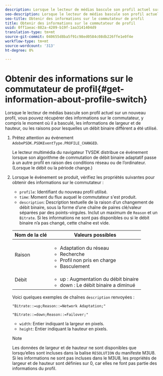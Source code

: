 ```yaml
---
description: Lorsque le lecteur de médias bascule son profil actuel sur un nouveau profil, vous pouvez récupérer des informations sur le commutateur, y compris le moment où il a basculé, les informations de largeur et de hauteur, ou les raisons pour lesquelles un débit binaire différent a été utilisé.
seo-description: Lorsque le lecteur de médias bascule son profil actuel sur un nouveau profil, vous pouvez récupérer des informations sur le commutateur, y compris le moment où il a basculé, les informations de largeur et de hauteur, ou les raisons pour lesquelles un débit binaire différent a été utilisé.
seo-title: Obtenir des informations sur le commutateur de profil
title: Obtenir des informations sur le commutateur de profil
uuid: 0ff1aeac-882a-4209-b19f-1aa3141404d9
translation-type: tm+mt
source-git-commit: 040655d8ba5f91c98ed0584c08db226ffe1e0f4e
workflow-type: tm+mt
source-wordcount: '313'
ht-degree: 0%

---
```



# Obtenir des informations sur le commutateur de profil{#get-information-about-profile-switch}

Lorsque le lecteur de médias bascule son profil actuel sur un nouveau profil, vous pouvez récupérer des informations sur le commutateur, y compris le moment où il a basculé, les informations de largeur et de hauteur, ou les raisons pour lesquelles un débit binaire différent a été utilisé.

1. Prêtez attention au événement `AdobePSDK.PSDKEventType.PROFILE_CHANGED`.

   Le lecteur multimédia du navigateur TVSDK distribue ce événement lorsque son algorithme de commutation de débit binaire adaptatif passe à un autre profil en raison des conditions réseau ou de l’ordinateur. (Lorsque le débit ou la période change.)
1. Lorsque le événement se produit, vérifiez les propriétés suivantes pour obtenir des informations sur le commutateur :

   * `profile`: Identifiant du nouveau profil utilisé.
   * `time`: Moment du flux auquel le commutateur s&#39;est produit.
   * `description`: Description textuelle de la raison d’un changement de débit binaire, sous la forme d’une chaîne de paires clé/valeur séparées par des points-virgules. Inclut un maximum de `Reason` et un `Bitrate`. Si les informations ne sont pas disponibles ou si le débit binaire n’a pas changé, cette chaîne est vide.

   <table id="table_E400FD9C57FF40CBAC14AF6847CD8301"> 
    <thead> 
      <tr> 
      <th colname="col1" class="entry"> Nom de la clé </th> 
      <th colname="col2" class="entry"> Valeurs possibles </th> 
      </tr> 
    </thead>
    <tbody> 
      <tr> 
      <td colname="col1"> <span class="codeph"> Raison  </span> </td> 
      <td colname="col2"> 
        <ul id="ul_37DDE3F297634ED6B47DF5D73F969369"> 
        <li id="li_E374B029E1AF40689D70A9D30E057C5B">Adaptation du réseau </li> 
        <li id="li_753862EEF1C9474EA8E20C89F5EF5D8D">Recherche </li> 
        <li id="li_EC14923F92CF4D11A47928A8D2DE6D8B">Profil non pris en charge </li> 
        <li id="li_695AB4A89C9D4833AF6D8B6424FC912B">Basculement </li> 
        </ul> </td> 
      </tr> 
      <tr> 
      <td colname="col1"> <span class="codeph"> Débit  </span> </td> 
      <td colname="col2"> 
        <ul id="ul_1B49BD90A91147359712E1AFD8877E23"> 
        <li id="li_1C8E593C65D34742B14A8D0EAD43E0A9"> <span class="codeph"> up  </span>: Augmentation du débit binaire </li> 
        <li id="li_B1A00E3985A849B6855E15CF70D79BB8"> <span class="codeph"> down  </span>: Le débit binaire a diminué </li> 
        </ul> </td> 
      </tr> 
    </tbody> 
    </table>

   Voici quelques exemples de chaînes `description` renvoyées :

   ```
   "Bitrate::=up;Reason::=Network Adaptation;" 
   
   "Bitrate::=down;Reason::=Failover;"
   ```

   * `width`: Entier indiquant la largeur en pixels.
   * `height`: Entier indiquant la hauteur en pixels.

   >[!NOTE]
   >
   >Les données de largeur et de hauteur ne sont disponibles que lorsqu’elles sont incluses dans la balise `RESOLUTION` du manifeste M3U8. Si les informations ne sont pas incluses dans le M3U8, les propriétés de largeur et de hauteur sont définies sur 0, car elles ne font pas partie des informations du profil.
